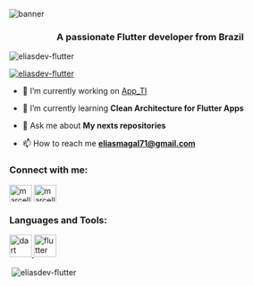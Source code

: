 ![banner](https://github.com/EliasDev-Flutter/EliasDev-Flutter/assets/152622524/305fb8d4-970c-4fdd-9ea2-d51291cab7fe)

<h3 align="center">A passionate Flutter developer from Brazil</h3>

<p align="left"> <img src="https://komarev.com/ghpvc/?username=eliasdev-flutter&label=Profile%20views&color=0e75b6&style=flat" alt="eliasdev-flutter" /> </p>

<p align="left"> <a href="https://github.com/ryo-ma/github-profile-trophy"><img src="https://github-profile-trophy.vercel.app/?username=eliasdev-flutter" alt="eliasdev-flutter" /></a> </p>

- 🔭 I’m currently working on [App_TI](https://github.com/EliasDev-Flutter/App_TI.git)

- 🌱 I’m currently learning **Clean Architecture for Flutter Apps**

- 💬 Ask me about **My nexts repositories**

- 📫 How to reach me **eliasmagal71@gmail.com**

<h3 align="left">Connect with me:</h3>
<p align="left">
<a href="https://www.linkedin.com/in/marcello-elias/" target="blank"><img align="center" src="https://raw.githubusercontent.com/rahuldkjain/github-profile-readme-generator/master/src/images/icons/Social/linked-in-alt.svg" alt="marcello elias" height="30" width="40" /></a>
<a href="https://instagram.com/marcello_eliias" target="blank"><img align="center" src="https://raw.githubusercontent.com/rahuldkjain/github-profile-readme-generator/master/src/images/icons/Social/instagram.svg" alt="marcello_eliias" height="30" width="40" /></a>
</p>

<h3 align="left">Languages and Tools:</h3>
<p align="left"> <a href="https://dart.dev" target="_blank" rel="noreferrer"> <img src="https://www.vectorlogo.zone/logos/dartlang/dartlang-icon.svg" alt="dart" width="40" height="40"/> </a> <a href="https://flutter.dev" target="_blank" rel="noreferrer"> <img src="https://www.vectorlogo.zone/logos/flutterio/flutterio-icon.svg" alt="flutter" width="40" height="40"/> </a> </p>

<p>&nbsp;<img align="center" src="https://github-readme-stats.vercel.app/api?username=eliasdev-flutter&show_icons=true&locale=en" alt="eliasdev-flutter" /></p>
